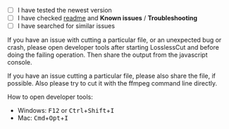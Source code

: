 - [ ] I have tested the newest version
- [ ] I have checked [readme](https://github.com/mifi/lossless-cut) and **Known issues** / **Troubleshooting**
- [ ] I have searched for similar issues

If you have an issue with cutting a particular file, or an unexpected bug or crash, please open developer tools after starting LosslessCut and before doing the failing operation. Then share the output from the javascript console.

If you have an issue cutting a particular file, please also share the file, if possible. Also please try to cut it with the ffmpeg command line directly.

How to open developer tools:
- Windows: <kbd>F12</kbd> or <kbd>Ctrl</kbd>+<kbd>Shift</kbd>+<kbd>I</kbd>
- Mac: <kbd>Cmd</kbd>+<kbd>Opt</kbd>+<kbd>I</kbd>
